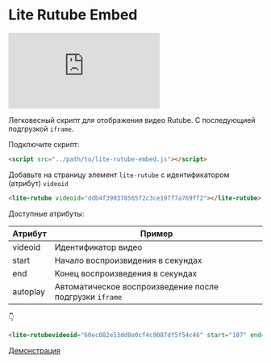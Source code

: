 # Lite Rutube Embed 
![GitHub file size in bytes](https://img.shields.io/github/size/evikza/lite-rutube-embed/lite-rutube-embed.js)

Легковесный скрипт для отображения видео Rutube. С последующией подгрузкой ```iframe```.

Подключите скрипт:

```html
<script src="../path/to/lite-rutube-embed.js"></script>
```

Добавьте на страницу элемент ```lite-rutube``` с идентификатором (атрибут) ```videoid```

```html
<lite-rutube videoid="ddb4f390378565f2c3ce197f7a769ff2"></lite-rutube>
```

Доступные атрибуты:

| Атрибут | Пример |
|----------|----------|
| videoid    |  Идентификатор видео  |
| start    | Начало воспроизвидения в секундах   |
| end    | Конец воспроизведения в секундах   |
| autoplay    | Автоматическое воспроизведение после подгрузки ```iframe```  |

👇

```html
<lite-rutubevideoid="60ec082e53dd8e0cf4c9087df5f54c46" start="107" end="401" autoplay></lite-rutube>
```

[Демонстрация](https://evikza.github.io/lite-rutube-embed/example.html)

